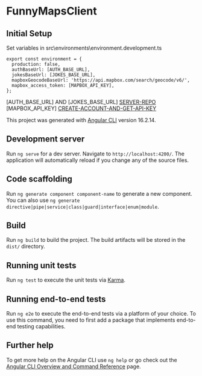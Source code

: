 # FunnyMapsClient

## Initial Setup

Set variables in src\environments\environment.development.ts
```
export const environment = {
  production: false,
  authBaseUrl: [AUTH_BASE_URL],
  jokesBaseUrl: [JOKES_BASE_URL],
  mapboxGeocodeBaseUrl: 'https://api.mapbox.com/search/geocode/v6/',
  mapbox_access_token: [MAPBOX_API_KEY],
};
```

[AUTH_BASE_URL] AND [JOKES_BASE_URL] [SERVER-REPO](https://github.com/coder-estnefo/FunnyMaps.Client.git) <br>
[MAPBOX_API_KEY] [CREATE-ACCOUNT-AND-GET-API-KEY](https://www.mapbox.com/) <br>

This project was generated with [Angular CLI](https://github.com/angular/angular-cli) version 16.2.14.

## Development server

Run `ng serve` for a dev server. Navigate to `http://localhost:4200/`. The application will automatically reload if you change any of the source files.

## Code scaffolding

Run `ng generate component component-name` to generate a new component. You can also use `ng generate directive|pipe|service|class|guard|interface|enum|module`.

## Build

Run `ng build` to build the project. The build artifacts will be stored in the `dist/` directory.

## Running unit tests

Run `ng test` to execute the unit tests via [Karma](https://karma-runner.github.io).

## Running end-to-end tests

Run `ng e2e` to execute the end-to-end tests via a platform of your choice. To use this command, you need to first add a package that implements end-to-end testing capabilities.

## Further help

To get more help on the Angular CLI use `ng help` or go check out the [Angular CLI Overview and Command Reference](https://angular.io/cli) page.

